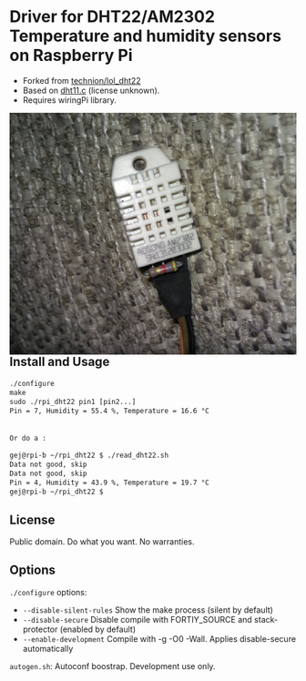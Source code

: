 Driver for DHT22/AM2302 Temperature and humidity sensors on Raspberry Pi
=======

* Forked from [technion/lol_dht22](https://github.com/technion/lol_dht22)
* Based on [dht11.c](http://ubuntuone.com/6mT9cTREz90BUfvQD1AGNy) (license unknown).
* Requires wiringPi library.

<img src="https://github.com/gejanssen/rpi_dht22/blob/master/dht22.png" align="right" />


Install and Usage
------

    ./configure
    make
    sudo ./rpi_dht22 pin1 [pin2...]
    Pin = 7, Humidity = 55.4 %, Temperature = 16.6 °C


    Or do a :

```
gej@rpi-b ~/rpi_dht22 $ ./read_dht22.sh 
Data not good, skip
Data not good, skip
Pin = 4, Humidity = 43.9 %, Temperature = 19.7 °C
gej@rpi-b ~/rpi_dht22 $
```


License 
-------

Public domain. Do what you want. No warranties.

Options
-------

`./configure` options:
* `--disable-silent-rules` Show the make process (silent by default)
* `--disable-secure` Disable compile with FORTIY_SOURCE and stack-protector (enabled by default)
* `--enable-development` Compile with -g -O0 -Wall. Applies disable-secure automatically

`autogen.sh`: Autoconf boostrap. Development use only.
